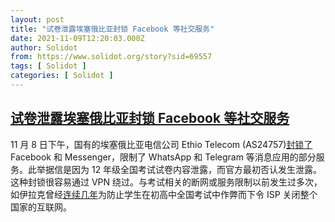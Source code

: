 ```yaml
---
layout: post
title: "试卷泄露埃塞俄比亚封锁 Facebook 等社交服务"
date: 2021-11-09T12:20:03.000Z
author: Solidot
from: https://www.solidot.org/story?sid=69557
tags: [ Solidot ]
categories: [ Solidot ]
---
```

<!--1636460403000-->
[试卷泄露埃塞俄比亚封锁 Facebook 等社交服务](https://www.solidot.org/story?sid=69557)
------

<div>
11 月 8 日下午，国有的埃塞俄比亚电信公司  Ethio Telecom  (AS24757)<a href="https://netblocks.org/reports/facebook-whatsapp-and-other-services-restricted-in-ethiopia-after-exam-paper-leak-pA24lJyb" target="_blank">封锁了</a> Facebook 和 Messenger，限制了 WhatsApp 和 Telegram 等消息应用的部分服务。此举据信是因为 12 年级全国考试试卷内容泄露，而官方最初否认发生泄露。这种封锁很容易通过 VPN 绕过。与考试相关的断网或服务限制以前发生过多次，如伊拉克曾经<a href="https://www.solidot.org/story?sid=48254" target="_blank">连续几年</a>为防止学生在初高中全国考试中作弊而下令 ISP 关闭整个国家的互联网。
</div>
